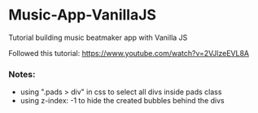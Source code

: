 # Music-App-VanillaJS

Tutorial building music beatmaker app with Vanilla JS

Followed this tutorial: https://www.youtube.com/watch?v=2VJlzeEVL8A

### Notes:

- using ".pads > div" in css to select all divs inside pads class
- using z-index: -1 to hide the created bubbles behind the divs
